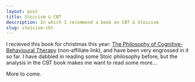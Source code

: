 ```yaml
---
layout: post
title: Stoicism & CBT
description: In which I recommend a book on CBT & Stoicism
slug: stoicism-cbt
---
```


I recieved this book for christmas this year:
[The Philosophy of Cognitive-Behavioural Therapy](http://www.amazon.com/Philosophy-Cognitive-Behavioural-Therapy-CBT-Psychotherapy-ebook/dp/B005TQU5KA/ref=sr_1_1?ie=UTF8&qid=1388628876&sr=8-1&keywords=Stoicism+CBT)
(non-affiliate link), and have been very engrossed in it so far. I have
dabbled in reading some Stoic philosophy before, but the analysis in the
CBT book makes me want to read some more...

More to come.

